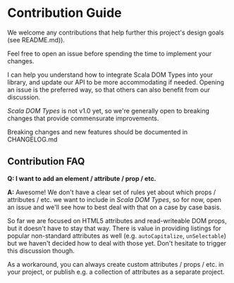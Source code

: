 # Contribution Guide

We welcome any contributions that help further this project's design goals (see README.md)).

Feel free to open an issue before spending the time to implement your changes.

I can help you understand how to integrate Scala DOM Types into your library, and update our API to be more accommodating if needed. Opening an issue is the preferred way, so that others can also benefit from our discussion.

_Scala DOM Types_ is not v1.0 yet, so we're generally open to breaking changes that provide commensurate improvements.

Breaking changes and new features should be documented in CHANGELOG.md

## Contribution FAQ

**Q: I want to add an element / attribute / prop / etc.**

**A:** Awesome! We don't have a clear set of rules yet about which props / attributes / etc. we want to include in _Scala DOM Types_, so for now, open an issue and we'll see how to best deal with that on a case by case basis.

So far we are focused on HTML5 attributes and read-writeable DOM props, but it doesn't have to stay that way. There is value in providing listings for popular non-standard attributes as well (e.g. `autoCapitalize`, `unSelectable`) but we haven't decided how to deal with those yet. Don't hesitate to trigger this discussion though.

As a workaround, you can always create custom attributes / props / etc. in your project, or publish e.g. a collection of attributes as a separate project.
